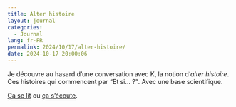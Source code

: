 ```yaml
---
title: Alter histoire
layout: journal
categories:
  - Journal
lang: fr-FR
permalink: 2024/10/17/alter-histoire/
date: 2024-10-17 20:00:06
---
```


Je découvre au hasard d’une conversation avec K, la notion d’_alter histoire_. Ces histoires qui commencent par <q>Et si… ?</q>. Avec une base scientifique.

[Ça se lit](https://www.lesbelleslettres.com/livre/9782251380094/alter-histoire) ou [ça s’écoute](https://www.radiofrance.fr/franceculture/podcasts/france-culture-va-plus-loin-l-invite-e-des-matins/geographie-ces-petits-hasards-qui-font-la-grande-histoire-7085311).